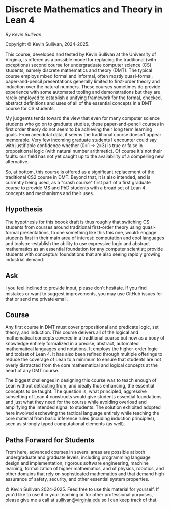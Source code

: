 # Discrete Mathematics and Theory in Lean 4

*By Kevin Sullivan*

Copyright &copy; Kevin Sullivan, 2024-2025.

This course, developed and tested by Kevin Sullivan at the University of Virginia, is
offered as a possible model for replacing the traditional (with exceptions) second course for undergraduate computer science (CS) students, namely discrete mathematics and theory (DMT). The typical course employs mixed formal and informal, often mostly quasi-formal, paper-and-pencil presentations generally limited to first-order theory and induction over the natural numbers. These courses sometimes do provide experience with some automated tooling and demonstrations but they are rarely employed to establish a unifying framework for the formal, checked, abstract definitions and uses of all of the essential concepts in a DMT course for CS students.

My judgemts tends toward the view that even for many computer science students who go on to graduate studies, these paper-and-pencil courses in first order theory do not seem to be achieving their long term learning goals. From anecdotal data, it seems the traditional course doesn't appear memorable. Very few incoming graduate students I encounter could say with justifiable confidence whether (0=1 -> 2=3) is true or false in propositional logic (with natural number arithmetic). Of course it's not their faults: our field has not yet caught up to the availability of a compelling new alternative.

So, at bottom, this course is offered as a significant replacement of the traditional CS2
course in DMT. Beyond that, it is also intended, and is currently being used, as a "crash course" first part of a first graduate course to provide MS and PhD students with a broad set of Lean 4 concepts and mechanisms and their uses.

## Hypothesis

The hypothesis for this boook draft is thus roughly that switching CS students from courses around traditional first-order theory using quasi-formal presentations, to one something like this this one, would: engage students first in their main area of interest: computation and cool languages and tools;re-establish the ability to use expressive logic and abstract mathematics as an essential foundation for any computer scientist; provide students with conceptual foundations that are also seeing rapidly growing industrial demand.

## Ask

I you feel inclined to provide input, please don't hesitate. If you find mistakes or want to suggest improvements, you may use GitHub issues for that or send me private email.

## Course

Any first course in DMT must cover propositional and predicate logic, set theory, and induction.
This course delivers all of the logical and mathematical concepts covered in a traditional course
but now as a body of knowledge entirely formalized in a precise, abstract, automated  mathematical languages and notations. It employs the higher-order logic and toolset of Lean 4. It has also been refined through multiple offerings to reduce the coverage of Lean to a minimum to ensure that students are not overly distracted from the core mathematical and logical concepts at the heart of any DMT course.

The biggest challenges in designing this course was to teach enough of Lean without detracting from, and ideally thus enhancing, the essential concepts to be taught. The question is, what principled, aggressive subsetting of Lean 4 constructs would give students essential foundations and just what they need for the course while avoiding overload and amplifying the intended signal to students.
The solution exhibited adopted here involved eschewing the tactical language entirely while teaching
the core material from basic inference rules (incuding induction principles), seen as strongly typed computational elements (as well). 


## Paths Forward for Students

From here, advanced courses in several areas are possible at both undergraduate and graduate levels, including programming language design and implementation, rigorous software engineering, machine learning, formalization of higher mathematics, and of physics, robotics, and other domains that rely on sophsticated mathematics and that demand high assurance of safety, security, and other essential system properties.

 &copy; Kevin Sullivan 2024-2025. Feed free to use this material for yourself. If you'd like to use it in your teaching or for other professional purposes, please give me a call at sullivan@virginia.edu so I can keep track of that.